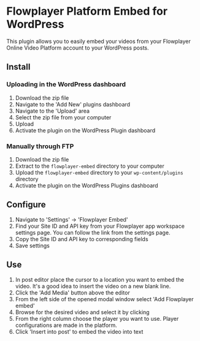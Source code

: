 # Flowplayer Platform Embed for WordPress

This plugin allows you to easily embed your videos from your Flowplayer Online Video Platform account to your WordPress posts.

## Install

### Uploading in the WordPress dashboard

1. Download the zip file
2. Navigate to the 'Add New' plugins dashboard
3. Navigate to the 'Upload' area
4. Select the zip file from your computer
5. Upload
6. Activate the plugin on the WordPress Plugin dashboard

### Manually through FTP

1. Download the zip file
2. Extract to the `flowplayer-embed` directory to your computer
3. Upload the `flowplayer-embed` directory to your `wp-content/plugins` directory
4. Activate the plugin on the WordPress Plugins dashboard

## Configure

1. Navigate to 'Settings' -> 'Flowplayer Embed'
2. Find your Site ID and API key from your Flowplayer app workspace settings page. You can follow the link from the settings page.
3. Copy the Site ID and API key to corresponding fields
4. Save settings

## Use

1. In post editor place the cursor to a location you want to embed the video. It's a good idea to insert the video on a new blank line.
2. Click the 'Add Media' button above the editor
3. From the left side of the opened modal window select 'Add Flowplayer embed'
4. Browse for the desired video and select it by clicking
5. From the right column choose the player you want to use. Player configurations are made in the platform.
6. Click 'Insert into post' to embed the video into text
